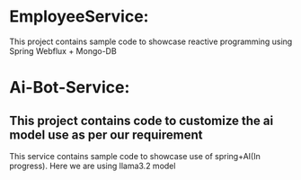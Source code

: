# EmployeeService: 
This project contains sample code to showcase reactive programming using Spring Webflux + Mongo-DB


# Ai-Bot-Service: 
## This project contains code to customize the ai model use as per our requirement
This service contains sample code to showcase use of spring+AI(In progress). Here we are using llama3.2 model
